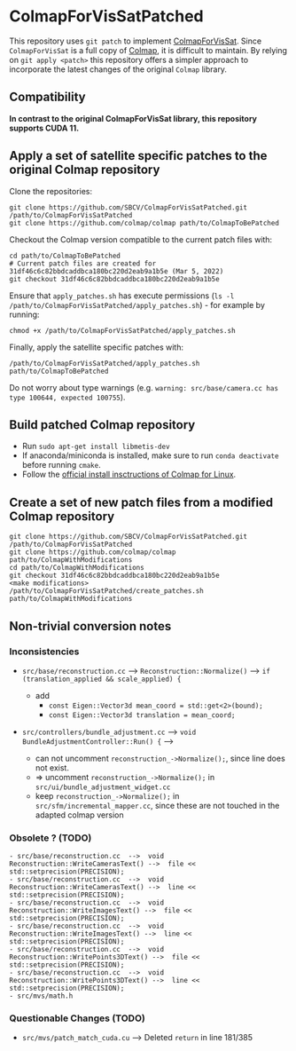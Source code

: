 # ColmapForVisSatPatched
This repository uses ```git patch``` to implement [ColmapForVisSat](https://github.com/Kai-46/ColmapForVisSat). Since ```ColmapForVisSat``` is a full copy of [Colmap](https://github.com/colmap/colmap), it is difficult to maintain. By relying on ```git apply <patch>``` this repository offers a simpler approach to incorporate the latest changes of the original ```Colmap``` library.

## Compatibility

**In contrast to the original ColmapForVisSat library, this repository supports CUDA 11.**

## Apply a set of satellite specific patches to the original Colmap repository
Clone the repositories:
```
git clone https://github.com/SBCV/ColmapForVisSatPatched.git /path/to/ColmapForVisSatPatched
git clone https://github.com/colmap/colmap path/to/ColmapToBePatched
```
Checkout the Colmap version compatible to the current patch files with:
```
cd path/to/ColmapToBePatched
# Current patch files are created for 31df46c6c82bbdcaddbca180bc220d2eab9a1b5e (Mar 5, 2022)
git checkout 31df46c6c82bbdcaddbca180bc220d2eab9a1b5e
```
Ensure that `apply_patches.sh` has execute permissions (`ls -l /path/to/ColmapForVisSatPatched/apply_patches.sh`) - for example by running:
```
chmod +x /path/to/ColmapForVisSatPatched/apply_patches.sh
```
Finally, apply the satellite specific patches with:
```
/path/to/ColmapForVisSatPatched/apply_patches.sh path/to/ColmapToBePatched
```

Do not worry about type warnings (e.g. ```warning: src/base/camera.cc has type 100644, expected 100755```).


## Build patched Colmap repository
- Run ```sudo apt-get install libmetis-dev```
- If anaconda/miniconda is installed, make sure to run ```conda deactivate``` before running ```cmake```.
- Follow the [official install insctructions of Colmap for Linux](https://colmap.github.io/install.html#linux).

## Create a set of new patch files from a modified Colmap repository
```
git clone https://github.com/SBCV/ColmapForVisSatPatched.git /path/to/ColmapForVisSatPatched
git clone https://github.com/colmap/colmap path/to/ColmapWithModifications
cd path/to/ColmapWithModifications
git checkout 31df46c6c82bbdcaddbca180bc220d2eab9a1b5e
<make modifications>
/path/to/ColmapForVisSatPatched/create_patches.sh path/to/ColmapWithModifications
```
## Non-trivial conversion notes

### Inconsistencies
- ```src/base/reconstruction.cc```  -->  ```Reconstruction::Normalize()``` -->  ```if (translation_applied && scale_applied) {```
  - add
    - ```const Eigen::Vector3d mean_coord = std::get<2>(bound);```
    - ```const Eigen::Vector3d translation = mean_coord;```

- ```src/controllers/bundle_adjustment.cc``` --> ```void BundleAdjustmentController::Run() {``` -->
  - can not uncomment ```reconstruction_->Normalize();```, since line does not exist.
  - => uncomment ```reconstruction_->Normalize();``` in ```src/ui/bundle_adjustment_widget.cc```
  - keep ```reconstruction_->Normalize();``` in ```src/sfm/incremental_mapper.cc```, since these are not touched in the adapted colmap version

### Obsolete ? (TODO)
```
- src/base/reconstruction.cc  -->  void Reconstruction::WriteCamerasText() -->  file << std::setprecision(PRECISION);
- src/base/reconstruction.cc  -->  void Reconstruction::WriteCamerasText() -->  line << std::setprecision(PRECISION);
- src/base/reconstruction.cc  -->  void Reconstruction::WriteImagesText() -->  file << std::setprecision(PRECISION);
- src/base/reconstruction.cc  -->  void Reconstruction::WriteImagesText() -->  line << std::setprecision(PRECISION);
- src/base/reconstruction.cc  -->  void Reconstruction::WritePoints3DText() -->  file << std::setprecision(PRECISION);
- src/base/reconstruction.cc  -->  void Reconstruction::WritePoints3DText() -->  line << std::setprecision(PRECISION);
- src/mvs/math.h
```

### Questionable Changes (TODO)
- ```src/mvs/patch_match_cuda.cu``` --> Deleted ```return``` in line 181/385
